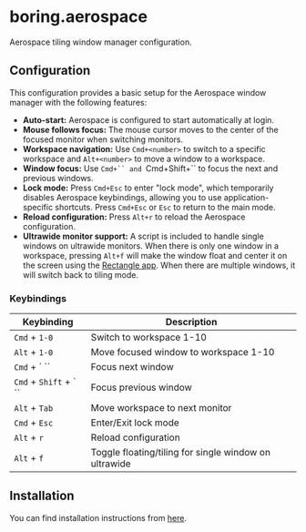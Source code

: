 # boring.aerospace

Aerospace tiling window manager configuration.

## Configuration

This configuration provides a basic setup for the Aerospace window manager with the following features:

- **Auto-start:** Aerospace is configured to start automatically at login.
- **Mouse follows focus:** The mouse cursor moves to the center of the focused monitor when switching monitors.
- **Workspace navigation:** Use `Cmd+<number>` to switch to a specific workspace and `Alt+<number>` to move a window to a workspace.
- **Window focus:** Use `Cmd+`` and `Cmd+Shift+`` to focus the next and previous windows.
- **Lock mode:** Press `Cmd+Esc` to enter "lock mode", which temporarily disables Aerospace keybindings, allowing you to use application-specific shortcuts. Press `Cmd+Esc` or `Esc` to return to the main mode.
- **Reload configuration:** Press `Alt+r` to reload the Aerospace configuration.
- **Ultrawide monitor support:** A script is included to handle single windows on ultrawide monitors. When there is only one window in a workspace, pressing `Alt+f` will make the window float and center it on the screen using the [Rectangle app](https.rectangleapp.com/). When there are multiple windows, it will switch back to tiling mode.

### Keybindings

| Keybinding | Description |
|---|---|
| `Cmd` + `1-0` | Switch to workspace 1-10 |
| `Alt` + `1-0` | Move focused window to workspace 1-10 |
| `Cmd` + ` `` | Focus next window |
| `Cmd` + `Shift` + ` `` | Focus previous window |
| `Alt` + `Tab` | Move workspace to next monitor |
| `Cmd` + `Esc` | Enter/Exit lock mode |
| `Alt` + `r` | Reload configuration |
| `Alt` + `f` | Toggle floating/tiling for single window on ultrawide |

## Installation

You can find installation instructions from [here](https://github.com/boringconfigs/#installation).
